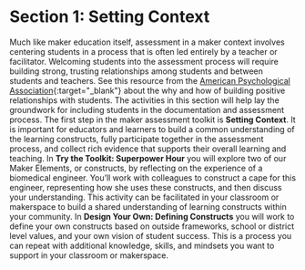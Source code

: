 # Section 1: Setting Context

Much like maker education itself, assessment in a maker context involves centering students in a process that is often led entirely by a teacher or facilitator. Welcoming students into the assessment process will require building strong, trusting relationships among students and between students and teachers. See this resource from the [American Psychological Association](https://www.apa.org/education/k12/relationships){:target="_blank"} about the why and how of building positive relationships with students. The activities in this section will help lay the groundwork for including students in the documentation and assessment process.
The first step in the maker assessment toolkit is **Setting Context**. It is important for educators and learners to build a common understanding of the learning constructs, fully participate together in the assessment process, and collect rich evidence that supports their overall learning and teaching.
In **Try the Toolkit: Superpower Hour** you will explore two of our Maker Elements, or constructs, by reflecting on the experience of a biomedical engineer. You’ll work with colleagues to construct a cape for this engineer, representing how she uses these constructs, and then discuss your understanding. This activity can be facilitated in your classroom or makerspace to build a shared understanding of learning constructs within your community.
In **Design Your Own: Defining Constructs** you will work to define your own constructs based on outside frameworks, school or district level values, and your own vision of student success. This is a process you can repeat with additional knowledge, skills, and mindsets you want to support in your classroom or makerspace.
